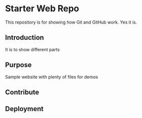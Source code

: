 # Starter Web Repo

This repository is for showing how Git and GitHub work. Yes it is.

## Introduction
It is to show different parts


## Purpose

Sample website with plenty of files for demos

## Contribute

## Deployment